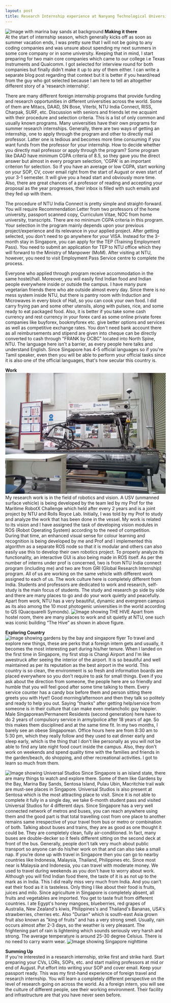 ```yaml
---
layout: post
title: Research Internship experience at Nanyang Technological University
---
```

![Image with marina bay sands at background](/images/DSC_0693-01.jpeg)
**Making it there** <br/>
At the start of internship season, which generally kicks off as soon as summer vacation ends, I was pretty sure that I will not be going to any coding companies and was unsure about spending my next summers in some core company or in some university.  Keeping that in mind, I start preparing for two main core companies which came to our college i.e Texas Instruments and Qualcomm. I got selected for interview round for both companies but finally didn't make it up to any of them either. I can write a separate blog post regarding that context but it is better if you heard/read from the guy who got selected because I am here to tell an altogether different story of a 'research internship'.

There are many different foreign internship programs that provide funding and research opportunities in different universities across the world. Some of them are Mitacs, DAAD, SN Bose, Viterbi, NTU India Connect, RISS, Charpak, SURF, etc. Discussion with seniors and friends let me acquaint with their procedure and selection criteria. This is a list of only common and usually known programs. Many universities have their own programs for summer research internships. Generally, there are two ways of getting an internship, one to apply through the program and other to directly mail professor. Latter one is tedious and becomes more time consuming if you want funds from the professor for your internship. How to decide whether you directly mail professor or apply through the program? Some program like DAAD have minimum CGPA criteria of 8.5, so they gave you the direct answer but almost in every program selection, 'CGPA' is an important criterion for selection. So if you have an average or low CGPA, start working on your SOP, CV, cover email right from the start of August or even start of your 3-1 semester. It will give you a head start and obviously more time. Also, there are great chances of a professor of reading and accepting your proposal as the year progresses, their inbox is filled with such emails and they fed up with them.

The procedure of NTU India Connect is pretty simple and straight-forward. You will require Recommendation Letter from two professors of the home university, passport scanned copy, Curriculum Vitae, NOC from home university, transcripts. There are no minimum CGPA criteria in this program. Your selection in the program mainly depends upon your previous project/experience and its relevance in your applied project. After getting selected, you don't need to go anywhere for your VISA. Instead for the 3-month stay in Singapore, you can apply for the TEP (Training Employment Pass). You need to submit an application for TEP to NTU office which they will forward to the Ministry of Manpower (MoM). After visiting at NTU, however, you need to visit Employment Pass Service centre to complete the process.

Everyone who applied through program receive accommodation in the same hostel/hall. Moreover, you will easily find Indian food and Indian people everywhere inside or outside the campus.  I have many pure vegetarian friends there who ate outside almost every day. Since there is no mess system inside NTU, but there is pantry room with Induction and Microwaves in every block of Hall, so you can cook your own food. I did carry frying pan and some other utensils, along with pulses, rice, and some ready to eat packaged food.
Also, it is better if you take some cash currency and rest currency in your forex card as some online private forex companies like buyforex, bookmyforex etc. give better options and services as well as competitive exchange rates. You don't need bank account there as all reimbursements and stipend are given into cheque can be directly converted to cash through "FRANK by OCBC" located into North Spine, NTU. The language here isn't a barrier, as every people here talks and understand English. Since Singapore has 4-5 official languages so if you're Tamil speaker, even then you will be able to perform your official tasks since it is also one of the official languages, that's how secular 
this country is.

**Work** <br/>
![Image showing USV](/images/IMG_20180511_180813.jpg)
My research work is in the field of robotics and vision. A USV (unmanned surface vehicle) is being developed by the team led by my Prof for the Maritime RobotX Challenge which held after every 2 years and is a joint project by NTU and Rolls Royce Lab. Initially, I was told by my Prof to study and analyze the work that has been done in the vessel.  My work is related to its vision and I have assigned the task of developing vision modules in ROS (Robot Operating System) according to the need of competition. During that time, an enhanced visual sense for colour learning and recognition is being developed by me and Prof and I implemented this algorithm as a separate ROS node so that it is modular and others can also easily use this to develop their own robotics project.  To properly analyze its functionality, an interactive GUI is also being made in ROS itself. As per the number of interns under prof is concerned, two is from NTU India connect program (including me) and two are from GRI (Global Research Internship) program. All of us are working on the same vehicle with different work assigned to each of us. 
The work culture here is completely different from India. Students and professors are dedicated to work and research, self-study is the main focus of students. The study and research go side by side and there are many places to go and do your work quietly and peacefully. Apart from work, NTU has a very beautiful, dynamic and evergreen campus as its also among the 10 most photogenic universities in the world according to QS (Quacquarelli Symonds). 
![Image showing THE HIVE](/images/DSC_0214.jpeg)
Apart from hostel room, there are many places to work and sit quietly at NTU, one such was iconic building “The Hive” as shown in above figure.

**Exploring Country** <br/>
![Image showing gardens by the bay and singapore flyer](/images/DSC_0904.JPG)
To travel and explore new things, these are perks that a foreign intern gets and usually, it becomes the most interesting part during his/her tenure. When I landed on the first time in Singapore, my first stop is Changi Airport and I'm like awestruck after seeing the interior of the airport. It is so beautiful and well maintained as per its reputation as the best airport in the world. This country is so clean, the environment is so fresh and information boards are placed everywhere so you don't require to ask for small things. Even if you ask about the direction from someone, the people here are so friendly and humble that you will feel good after some time talking to them. Every service counter has a candy box before them and person sitting there greets you with Hye!! Good morning/afternoon and then they talk so politely and ready to help you out. Saying "thanks" after getting help/service from someone is in their culture that can make even melancholic guy happier. Male Singaporean/Permanent Residents (second generation) here have to do 2 years of compulsory service in army/police after 18 years of age. So this makes them disciplined and at the same time fit. In my two months, I barely see an obese Singaporean. Office hours here are from 8:30 am to 5:30 pm, which they really follow and they used to eat dinner early and sleep early, which is the thing that I don't like personally as you will not be able to find any late night food court inside the campus. Also, they don't work on weekends and spend quality time with the families and friends in the garden/beach, do shopping, and other recreational activities. I got to learn so much from them.

![Image showing Universal Studios](/images/IMG_20180609_171843.jpg)
Since Singapore is an island state, there are many things to watch and explore there. Some of them like Gardens by the Bay, Marina Bay Sands, Sentosa Island, Pulau Ubin, Macritchie trail walk are must-see places in Singapore. Universal Studios is also present at Sentosa which is the most attracting place to visit. Since it is not able to complete it fully in a single day, we take 6-month student pass and visited Universal Studios for 4 different days. Since Singapore has a very well connected network of metros and buses, you can reach anywhere using them and the good part is that total travelling cost from one place to another remains same irrespective of your travel from bus or metro or combination of both. Talking about buses and trains, they are as good as one thought it could be. They are completely clean, fully air-conditioned. In fact, many buses are double-decker so it feels different sitting on the second deck at front of the bus. Generally, people don't talk very much about public transport so anyone can do his/her work on that and can also take a small nap.
If you're done up with travel in Singapore then you can go to nearby countries like Indonesia, Malaysia, Thailand, Philippines etc. Since most near is Malaysia and Indonesia, you can travel with moderate money.
We used to travel during weekends as you don't have to worry about work.
Although you will find Indian food there, the taste of it is as not up to the mark as in India. This I did really miss very much from India. And you can't eat their food as it is tasteless. Only thing I like about their food is fruits, juices and milo. Since agriculture in Singapore is completely absent, all fruits and vegetables are imported. You get to taste fruit from different countries. I ate Egypt's honey mangoes, blueberries, red grapes of Australia, New Zealand's kiwis, Philippines's and Thailand's Bananas, USA's strawberries, cherries etc. Also "Durian" which is south-east Asia grown fruit also known as "king of fruits" and has a very strong smell.
Usually, rain occurs almost after 2-3 days, so the weather is very pleasant. The frightening part of rain is lightening which sounds seriously very harsh and strong. The average temperature is around 25-30 degree Celsius. There is no need to carry warm wear.
![Image showing Singapore nighttime](/images/DSC_0281.JPG)

**Summing Up** <br/>
If you're interested in a research internship, strike first and strike hard. Start preparing your CVs, LORs, SOPs, etc. and start mailing professors at mid or end of August. Put effort into writing your SOP and cover email. Keep your passport ready.
This was my first-hand experience of foreign travel and research internship. You will learn a completely different perspective on the level of research going on across the world. As a foreign intern, you will see the culture of different people, see their working environment. Their facility and infrastructure are that you have never seen before.
